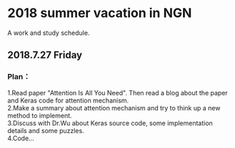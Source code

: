 # 2018 summer vacation in NGN
A work and study schedule.
## 2018.7.27 Friday
### Plan：
1.Read paper "Attention Is All You Need". Then read a blog about the paper and Keras code for attention mechanism.  
2.Make a summary about attention mechanism and try to think up a new method to implement.  
3.Discuss with Dr.Wu about Keras source code, some implementation details and some puzzles.  
4.Code...  
   
